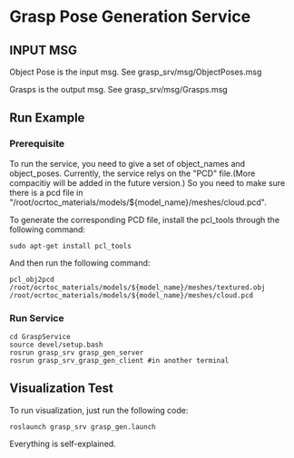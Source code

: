 # Grasp Pose Generation Service

## INPUT MSG
Object Pose is the input msg. See grasp_srv/msg/ObjectPoses.msg

Grasps is the output msg. See grasp_srv/msg/Grasps.msg

## Run Example

### Prerequisite
To run the service, you need to give a set of object_names and object_poses. Currently, the service relys on the "PCD" file.(More compacitiy will be added in the future version.) So you need to make sure there is a pcd file in "/root/ocrtoc_materials/models/${model_name}/meshes/cloud.pcd". 

To generate the corresponding PCD file, install the pcl_tools through the following command:

<pre><code>sudo apt-get install pcl_tools
</code></pre>

And then run the following command:

<pre><code>pcl_obj2pcd /root/ocrtoc_materials/models/${model_name}/meshes/textured.obj  /root/ocrtoc_materials/models/${model_name}/meshes/cloud.pcd
</code></pre>


### Run Service
<pre><code>cd GraspService
source devel/setup.bash
rosrun grasp_srv grasp_gen_server 
rosrun grasp_srv_grasp_gen_client #in another terminal
</code></pre>

## Visualization Test

To run visualization, just run the following code:
<pre><code>roslaunch grasp_srv grasp_gen.launch
</code></pre>

Everything is self-explained.

